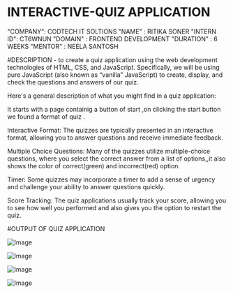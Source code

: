 # INTERACTIVE-QUIZ APPLICATION

"COMPANY": CODTECH IT SOLTIONS
"NAME"  : RITIKA SONER
"INTERN ID": CT6WNUN
"DOMAIN" : FRONTEND DEVELOPMENT
"DURATION" : 6 WEEKS
"MENTOR" : NEELA SANTOSH


#DESCRIPTION - to create a quiz application using the web development technologies of HTML, CSS, and JavaScript. Specifically, we will be using pure JavaScript (also known as “vanilla” JavaScript) to create, display, and check the questions and answers of our quiz. 

Here's a general description of what you might find in a  quiz application:

It starts with a page containig a button of start ,on clicking the start button we found a format of quiz .

Interactive Format: The quizzes are typically presented in an interactive format, allowing you to answer questions and receive immediate feedback.

Multiple Choice Questions: Many of the quizzes utilize multiple-choice questions, where you select the correct answer from a list of options,,it also shows the color of correct(green) and incorrect(red) option.

Timer: Some quizzes may incorporate a timer to add a sense of urgency and challenge your ability to answer questions quickly.

Score Tracking: The quiz applications usually track your score, allowing you to see how well you performed and also gives you the option to restart the quiz.

#OUTPUT OF QUIZ APPLICATION

![Image](https://github.com/user-attachments/assets/1fa32449-999b-4f59-a9ca-f4c4cb0225a1)

![Image](https://github.com/user-attachments/assets/9155eb4a-97a7-45e1-89f0-ac3bb800c864)

![Image](https://github.com/user-attachments/assets/097ca79d-c750-4cc8-97e4-9c4ee926ee9b)

![Image](https://github.com/user-attachments/assets/c0b7f801-ab18-44dc-8294-b8651ac89120)
